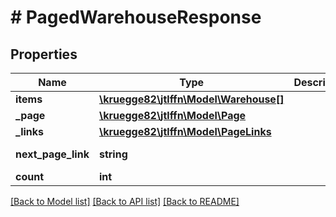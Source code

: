# # PagedWarehouseResponse

## Properties

Name | Type | Description | Notes
------------ | ------------- | ------------- | -------------
**items** | [**\kruegge82\jtlffn\Model\Warehouse[]**](Warehouse.md) |  | [optional]
**_page** | [**\kruegge82\jtlffn\Model\Page**](Page.md) |  |
**_links** | [**\kruegge82\jtlffn\Model\PageLinks**](PageLinks.md) |  | [optional]
**next_page_link** | **string** |  | [optional] [readonly]
**count** | **int** |  |

[[Back to Model list]](../../README.md#models) [[Back to API list]](../../README.md#endpoints) [[Back to README]](../../README.md)
